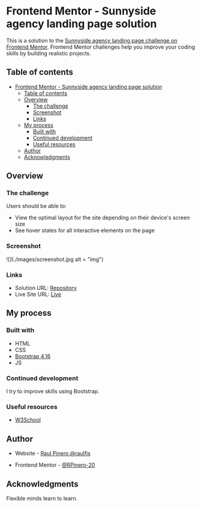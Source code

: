 # Frontend Mentor - Sunnyside agency landing page solution

This is a solution to the [Sunnyside agency landing page challenge on Frontend Mentor](https://www.frontendmentor.io/challenges/sunnyside-agency-landing-page-7yVs3B6ef). Frontend Mentor challenges help you improve your coding skills by building realistic projects.

## Table of contents

- [Frontend Mentor - Sunnyside agency landing page solution](#frontend-mentor---sunnyside-agency-landing-page-solution)
  - [Table of contents](#table-of-contents)
  - [Overview](#overview)
    - [The challenge](#the-challenge)
    - [Screenshot](#screenshot)
    - [Links](#links)
  - [My process](#my-process)
    - [Built with](#built-with)
    - [Continued development](#continued-development)
    - [Useful resources](#useful-resources)
  - [Author](#author)
  - [Acknowledgments](#acknowledgments)

## Overview

### The challenge

Users should be able to:

- View the optimal layout for the site depending on their device's screen size
- See hover states for all interactive elements on the page

### Screenshot

![](./images/screenshot.jpg alt = "img")

### Links

- Solution URL: [Repository](https://github.com/RPinero-20/sunnyside-agency-landing-page-bootstrapped)
- Live Site URL: [Live](https://rpinero-20.github.io/sunnyside-agency-landing-page-bootstrapped/)

## My process

### Built with

- HTML
- CSS
- [Bootstrap 4.16](https://getbootstrap.com/docs/4.6/getting-started/introduction/)
- JS

### Continued development

I try to improve skills using Bootstrap.

### Useful resources

- [W3School](https://www.w3schools.com/default.asp)

## Author

- Website - [Raul Pinero @raulfix](https://raulfix-developer.herokuapp.com/)

- Frontend Mentor - [@RPinero-20](https://www.frontendmentor.io/profile/RPinero-20)

## Acknowledgments

Flexible minds learn to learn.
